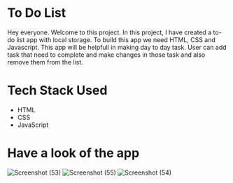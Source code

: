 # To Do List

Hey everyone. Welcome to this project. In this project, I have created a to-do list app with local storage. To build this app we need HTML, CSS and Javascript.
This app will be helpfull in making day to day task. User can add task that need to complete and make changes in those task and also remove them from the list.

# Tech Stack Used
- HTML
- CSS
- JavaScript

# Have a look of the app
![Screenshot (53)](https://user-images.githubusercontent.com/102024693/192656022-4b3b3735-ac0d-4c7f-9ed4-3c0ae0d95295.png)
![Screenshot (55)](https://user-images.githubusercontent.com/102024693/192656000-e8d22ad3-f3b0-4f08-be8c-d067d7a82b0c.png)
![Screenshot (54)](https://user-images.githubusercontent.com/102024693/192656015-1a005e13-75f8-4453-add5-8d5f20f49a02.png)

